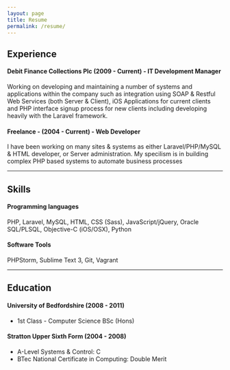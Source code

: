 ```yaml
---
layout: page
title: Resume
permalink: /resume/
---
```


## Experience

#### Debit Finance Collections Plc (2009 - Current) - IT Development Manager

Working on developing and maintaining a number of systems and 
applications within the company such as integration using SOAP & Restful Web 
Services (both Server & Client), iOS Applications for current clients and PHP interface signup 
process for new clients including developing heavily with the Laravel framework.

#### Freelance - (2004 - Current) - Web Developer

I have been working on many sites & systems as either Laravel/PHP/MySQL &amp; HTML developer, or Server administration. My specilism is in building complex PHP based systems to automate business processes

---

## Skills

#### Programming languages

PHP, Laravel, MySQL, HTML, CSS (Sass), JavaScript/jQuery, Oracle SQL/PLSQL, Objective-C (iOS/OSX), Python

#### Software Tools

PHPStorm, Sublime Text 3, Git, Vagrant

---

## Education

#### University of Bedfordshire (2008 - 2011)

* 1st Class - Computer Science BSc (Hons)

#### Stratton Upper Sixth Form (2004 - 2008)

* A-Level Systems & Control: C
* BTec National Certificate in Computing: Double Merit
